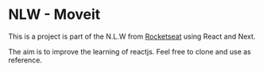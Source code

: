 # NLW - Moveit

This is a project is part of the N.L.W from <a href="https://rocketseat.com.br/" >Rocketseat</a> using React and Next.

The aim is to improve the learning of reactjs.
Feel free to clone and use as reference.